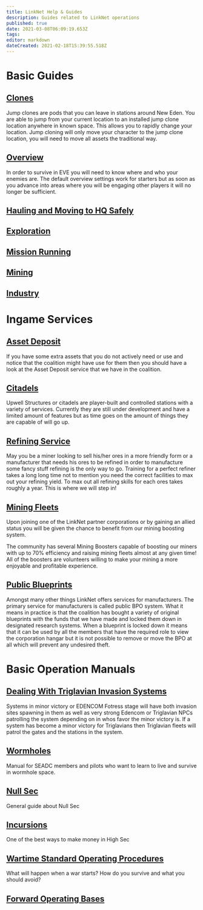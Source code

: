 ```yaml
---
title: LinkNet Help & Guides
description: Guides related to LinkNet operations
published: true
date: 2021-03-08T06:09:19.653Z
tags: 
editor: markdown
dateCreated: 2021-02-18T15:39:55.518Z
---
```


# Basic Guides
## [Clones](/linknet-help-and-guides/clones)
Jump clones are pods that you can leave in stations around New Eden. You are able to jump from your current location to an installed jump clone location anywhere in known space. This allows you to rapidly change your location. Jump cloning will only move your character to the jump clone location, you will need to move all assets the traditional way.

## [Overview](/linknet-help-and-guides/overview)
In order to survive in EVE you will need to know where and who your enemies are. The default overview settings work for starters but as soon as you advance into areas where you will be engaging other players it will no longer be sufficient.

## [Hauling and Moving to HQ Safely](/linknet-help-and-guides/hauling-and-moving-to-hq-safely)

## [Exploration](/linknet-help-and-guides/exploration)
## [Mission Running](/linknet-help-and-guides/mission-running)
## [Mining](/linknet-help-and-guides/mining)
## [Industry](/linknet-help-and-guides/industry)

# Ingame Services

## [Asset Deposit](/linknet-help-and-guides/asset-deposit)
If you have some extra assets that you do not actively need or use and notice that the coalition might have use for them then you should have a look at the Asset Deposit service that we have in the coalition.

## [Citadels](/linknet-help-and-guides/citadels)
Upwell Structures or citadels are player-built and controlled stations with a variety of services. Currently they are still under development and have a limited amount of features but as time goes on the amount of things they are capable of will go up.

## [Refining Service](/linknet-help-and-guides/highend-refining)
May you be a miner looking to sell his/her ores in a more friendly form or a manufacturer that needs his ores to be refined in order to manufacture some fancy stuff refining is the only way to go. Training for a perfect refiner takes a long long time not to mention you need the correct facilities to max out your refining yield. To max out all refining skills for each ores takes roughly a year. This is where we will step in!

## [Mining Fleets](/linknet-help-and-guides/mining-fleets)
Upon joining one of the LinkNet partner corporations or by gaining an allied status you will be given the chance to benefit from our mining boosting system.

The community has several Mining Boosters capable of boosting our miners with up to 70% efficiency and raising mining fleets almost at any given time! All of the boosters are volunteers willing to make your mining a more enjoyable and profitable experience.

## [Public Blueprints](/linknet-help-and-guides/public-blueprints)
Amongst many other things LinkNet offers services for manufacturers. The primary service for manufacturers is called public BPO system. What it means in practice is that the coalition has bought a variety of original blueprints with the funds that we have made and locked them down in designated research systems. When a blueprint is locked down it means that it can be used by all the members that have the required role to view the corporation hangar but it is not possible to remove or move the BPO at all which will prevent any undesired theft.

# Basic Operation Manuals

## [Dealing With Triglavian Invasion Systems](/linknet-help-and-guides/dealing-with-triglavian-invasion-systems)
Systems in minor victory or EDENCOM Fotress stage will have both invasion sites spawning in them as well as very strong Edencom or Triglavian NPCs patrolling the system depending on in whos favor the minor victory is. If a system has become a minor victory for Triglavians then Triglavian fleets will patrol the gates and the stations in the system.

## [Wormholes](/linknet-help-and-guides/wormholes)
Manual for SEADC members and pilots who want to learn to live and survive in wormhole space.

## [Null Sec](/linknet-help-and-guides/null-sec)
General guide about Null Sec

## [Incursions](/linknet-help-and-guides/incursions)
One of the best ways to make money in High Sec

## [Wartime Standard Operating Procedures](/linknet-help-and-guides/wtsop)
What will happen when a war starts? How do you survive and what you should avoid?

## [Forward Operating Bases](/linknet-help-and-guides/forward-operating-bases)